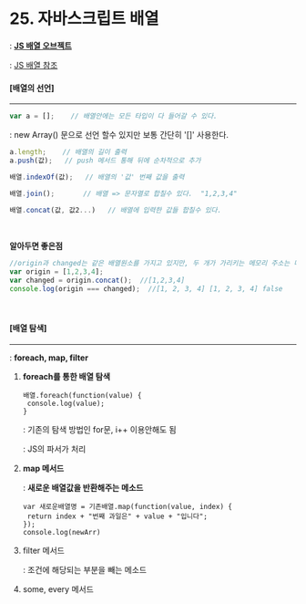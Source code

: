 # 25. 자바스크립트 배열

: **[JS 배열 오브젝트](https://developer.mozilla.org/ko/docs/Web/JavaScript/Reference/Global_Objects/Array)**

: [JS 배열 참조](https://www.w3schools.com/jsref/jsref_obj_array.asp)

#### [배열의 선언]

---

```js
var a = [];    // 배열안에는 모든 타입이 다 들어갈 수 있다.
```

: new Array() 문으로 선언 할수 있지만 보통 간단히 '[]' 사용한다.

```js
a.length;    // 배열의 길이 출력
a.push(값);   // push 메서드 통해 뒤에 순차적으로 추가
```

```js
배열.indexOf(값);   // 배열의 '값' 번째 값을 출력

배열.join();       // 배열 => 문자열로 합칠수 있다.  "1,2,3,4"

배열.concat(값, 값2...)   // 배열에 입력한 값들 합칠수 있다.
```

<br>

**알아두면 좋은점**

```js
//origin과 changed는 같은 배열원소를 가지고 있지만, 두 개가 가리키는 메모리 주소는 다릅니다.즉 reference가 다르다고 할 수 있습니다. 
var origin = [1,2,3,4];
var changed = origin.concat();  //[1,2,3,4]
console.log(origin === changed);  //[1, 2, 3, 4] [1, 2, 3, 4] false
```

<br>

#### [배열 탐색]

----

: **foreach, map, filter**

1. **foreach를 통한 배열 탐색**

   ```
   배열.foreach(function(value) {
   	console.log(value);
   }
   ```

   : 기존의 탐색 방법인 for문, i++ 이용안해도 됨

   : JS의 파서가 처리

2. **map 메서드**

   : **새로운 배열값을 반환해주는 메소드**

   ```
   var 새로운배열명 = 기존배열.map(function(value, index) {
   	return index + "번째 과일은" + value + "입니다";
   });
   console.log(newArr)
   ```

3. filter 메서드

   : 조건에 해당되는 부분을 빼는 메소드

4. some, every 메서드

